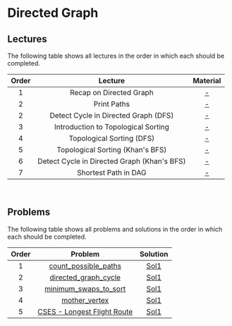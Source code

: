 # Directed Graph

## Lectures

The following table shows all lectures in the order in which each should be completed.

| Order | Lecture | Material |
|:---:|:---:|:---:|
| 1 | Recap on Directed Graph | [-]() |
| 2 | Print Paths | [-]() |
| 2 | Detect Cycle in Directed Graph (DFS) | [-]() |
| 3 | Introduction to Topological Sorting | [-]() |
| 4 | Topological Sorting (DFS) | [-]() |
| 5 | Topological Sorting (Khan's BFS) | [-]() |
| 6 | Detect Cycle in Directed Graph (Khan's BFS) | [-]() |
| 7 | Shortest Path in DAG | [-]() |
<br>

## Problems

The following table shows all problems and solutions in the order in which each should be completed.

| Order | Problem | Solution |
|:---:|:---:|:---:|
| 1 | [count_possible_paths]() | [Sol1]() |
| 2 | [directed_graph_cycle]() | [Sol1]() |
| 3 | [minimum_swaps_to_sort]() | [Sol1]() |
| 4 | [mother_vertex]() | [Sol1]() |
| 5 | [CSES - Longest Flight Route](https://cses.fi/problemset/task/1680) | [Sol1]() |